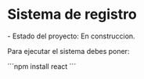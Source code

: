 <h1>Sistema de registro</h1>
- Estado del proyecto: En construccion.

 Para ejecutar el sistema debes poner:

´´´npm install react ´´´
